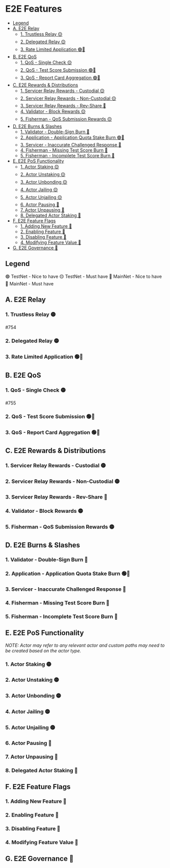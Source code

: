 # E2E Features <!-- omit in toc -->

- [Legend](#legend)
- [A. E2E Relay](#a-e2e-relay)
  - [1. Trustless Relay 🟡](#1-trustless-relay-)
  - [2. Delegated Relay 🟡](#2-delegated-relay-)
  - [3. Rate Limited Application 🟢🔴](#3-rate-limited-application-)
- [B. E2E QoS](#b-e2e-qos)
  - [1. QoS - Single Check 🟡](#1-qos---single-check-)
  - [2. QoS - Test Score Submission 🟢🔴](#2-qos---test-score-submission-)
  - [3. QoS - Report Card Aggregation 🟢🔴](#3-qos---report-card-aggregation-)
- [C. E2E Rewards \& Distributions](#c-e2e-rewards--distributions)
  - [1. Servicer Relay Rewards - Custodial 🟡](#1-servicer-relay-rewards---custodial-)
  - [2. Servicer Relay Rewards - Non-Custodial 🟡](#2-servicer-relay-rewards---non-custodial-)
  - [3. Servicer Relay Rewards - Rev-Share 🔵](#3-servicer-relay-rewards---rev-share-)
  - [4. Validator - Block Rewards 🟡](#4-validator---block-rewards-)
  - [5. Fisherman - QoS Submission Rewards 🟡](#5-fisherman---qos-submission-rewards-)
- [D. E2E Burns \& Slashes](#d-e2e-burns--slashes)
  - [1. Validator - Double-Sign Burn 🔴](#1-validator---double-sign-burn-)
  - [2. Application - Application Quota Stake Burn 🟢🔴](#2-application---application-quota-stake-burn-)
  - [3. Servicer - Inaccurate Challenged Response 🔵](#3-servicer---inaccurate-challenged-response-)
  - [4. Fisherman - Missing Test Score Burn 🔴](#4-fisherman---missing-test-score-burn-)
  - [5. Fisherman - Incomplete Test Score Burn 🔴](#5-fisherman---incomplete-test-score-burn-)
- [E. E2E PoS Functionality](#e-e2e-pos-functionality)
  - [1. Actor Staking 🟡](#1-actor-staking-)
  - [2. Actor Unstaking 🟡](#2-actor-unstaking-)
  - [3. Actor Unbonding 🟡](#3-actor-unbonding-)
  - [4. Actor Jailing 🟡](#4-actor-jailing-)
  - [5. Actor Unjailing 🟡](#5-actor-unjailing-)
  - [6. Actor Pausing 🔵](#6-actor-pausing-)
  - [7. Actor Unpausing 🔵](#7-actor-unpausing-)
  - [8. Delegated Actor Staking 🔵](#8-delegated-actor-staking-)
- [F. E2E Feature Flags](#f-e2e-feature-flags)
  - [1. Adding New Feature 🔴](#1-adding-new-feature-)
  - [2. Enabling Feature 🔴](#2-enabling-feature-)
  - [3. Disabling Feature 🔴](#3-disabling-feature-)
  - [4. Modifying Feature Value 🔴](#4-modifying-feature-value-)
- [G. E2E Governance 🔴](#g-e2e-governance-)

## Legend

🟢 TestNet - Nice to have
🟡 TestNet - Must have
🔵 MainNet - Nice to have
🔴 MainNet - Must have

## A. E2E Relay

### 1. Trustless Relay 🟡

#754

### 2. Delegated Relay 🟡

### 3. Rate Limited Application 🟢🔴

## B. E2E QoS

### 1. QoS - Single Check 🟡

#755

### 2. QoS - Test Score Submission 🟢🔴

### 3. QoS - Report Card Aggregation 🟢🔴

## C. E2E Rewards & Distributions

### 1. Servicer Relay Rewards - Custodial 🟡

### 2. Servicer Relay Rewards - Non-Custodial 🟡

### 3. Servicer Relay Rewards - Rev-Share 🔵

### 4. Validator - Block Rewards 🟡

### 5. Fisherman - QoS Submission Rewards 🟡

## D. E2E Burns & Slashes

### 1. Validator - Double-Sign Burn 🔴

### 2. Application - Application Quota Stake Burn 🟢🔴

### 3. Servicer - Inaccurate Challenged Response 🔵

### 4. Fisherman - Missing Test Score Burn 🔴

### 5. Fisherman - Incomplete Test Score Burn 🔴

## E. E2E PoS Functionality

_NOTE: Actor may refer to any relevant actor and custom paths may need to be created based on the actor type._

### 1. Actor Staking 🟡

### 2. Actor Unstaking 🟡

### 3. Actor Unbonding 🟡

### 4. Actor Jailing 🟡

### 5. Actor Unjailing 🟡

### 6. Actor Pausing 🔵

### 7. Actor Unpausing 🔵

### 8. Delegated Actor Staking 🔵

## F. E2E Feature Flags

### 1. Adding New Feature 🔴

### 2. Enabling Feature 🔴

### 3. Disabling Feature 🔴

### 4. Modifying Feature Value 🔴

## G. E2E Governance 🔴
